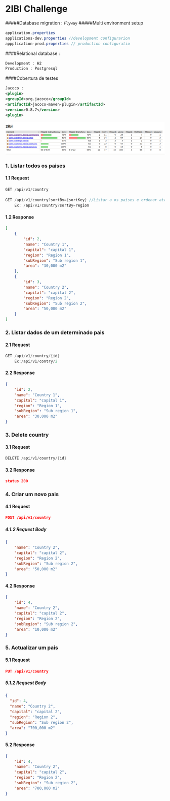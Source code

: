 # 2IBI Challenge
#####Database migration : ```Flyway```
#####Multi environment setup
```java
application.properties
applications-dev.properties //development configurarion
appplication-prod.properties // production configuratio
```
####Relational database : 
```java
Development : H2
Production : Postgresql
```
####Cobertura de testes
```xml
Jacoco : 
<plugin>
<groupId>org.jacoco</groupId>
<artifactId>jacoco-maven-plugin</artifactId>
<version>0.8.7</version>
<plugin>
```
![image info](./jacoco.png)

### 1. Listar todos os paises

#### 1.1 Request
```java
GET /api/v1/country 
        
GET /api/v1/country?sortBy={sortKey} //Listar a os paises e ordenar atrávez do sortKey
    Ex: /api/v1/country?sortBy=region
```

#### 1.2 Response
```json
[
    {
        "id": 2,
        "name": "Country 1",
        "capital": "capital 1",
        "region": "Region 1",
        "subRegion": "Sub region 1",
        "area": "30,000 m2"
    },
    {
        "id": 3,
        "name": "Country 2",
        "capital": "capital 2",
        "region": "Region 2",
        "subRegion": "Sub region 2",
        "area": "50,000 m2"
    }
]
```

### 2. Listar dados de um determinado pais

#### 2.1 Request
```java
GET /api/v1/country/{id}
    Ex:/api/v1/contry/2
```

#### 2.2 Response
```json
{
    "id": 2,
    "name": "Country 1",
    "capital": "capital 1",
    "region": "Region 1",
    "subRegion": "Sub region 1",
    "area": "30,000 m2"
}
```

### 3. Delete country

#### 3.1 Request
```java
DELETE /api/v1/country/{id}
```

#### 3.2 Response
```json
status 200
```

### 4. Criar um novo pais

#### 4.1 Request
```json
POST /api/v1/country
```
##### 4.1.2 Request Body
```json
{
    "name": "Country 2",
    "capital": "capital 2",
    "region": "Region 2",
    "subRegion": "Sub region 2",
    "area": "50,000 m2"
}
```

#### 4.2 Response
```json
{
    "id": 4,
    "name": "Country 2",
    "capital": "capital 2",
    "region": "Region 2",
    "subRegion": "Sub region 2",
    "area": "10,000 m2"
}
```

### 5. Actualizar um  pais

#### 5.1 Request
```json
PUT /api/v1/country
```
##### 5.1.2 Request Body
```json
{
  "id": 4,
  "name": "Country 2",
  "capital": "capital 2",
  "region": "Region 2",
  "subRegion": "Sub region 2",
  "area": "700,000 m2"
}
```

#### 5.2 Response
```json
{
    "id": 4,
    "name": "Country 2",
    "capital": "capital 2",
    "region": "Region 2",
    "subRegion": "Sub region 2",
    "area": "700,000 m2"
}
```

